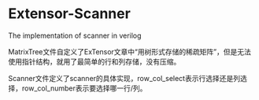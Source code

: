 # Extensor-Scanner
The implementation of scanner in verilog

MatrixTree文件自定义了ExTensor文章中“用树形式存储的稀疏矩阵”，但是无法使用指针结构，就用了最简单的行和列存储，没有压缩。

Scanner文件定义了scanner的具体实现，row_col_select表示行选择还是列选择，row_col_number表示要选择哪一行/列。
